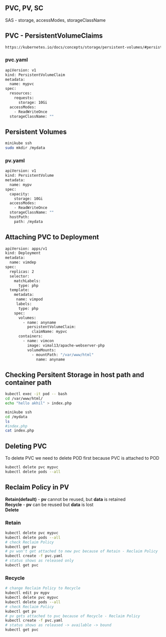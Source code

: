 ## PVC, PV, SC
SAS - storage, accessModes, storageClassName
## PVC - PersistentVolumeClaims

```bash
https://kubernetes.io/docs/concepts/storage/persistent-volumes/#persistentvolumeclaims
```
### pvc.yaml
```bash
apiVersion: v1
kind: PersistentVolumeClaim
metadata:
  name: mypvc
spec:
  resources:
    requests:
      storage: 10Gi
  accessModes:
    - ReadWriteOnce
  storageClassName: ""
```
## Persistent Volumes
```bash
minikube ssh
sudo mkdir /mydata
```
### pv.yaml
```bash
apiVersion: v1
kind: PersistentVolume
metadata:
  name: mypv
spec:
  capacity:
    storage: 10Gi
  accessModes:
    - ReadWriteOnce
  storageClassName: ""
  hostPath:
    path: /mydata
```
## Attaching PVC to Deployment
```bash
apiVersion: apps/v1
kind: Deployment
metadata:
  name: vimdep
spec:
  replicas: 2
  selector:
    matchLabels:
      type: php
  template:
    metadata:
     name: vimpod
     labels:
      type: php
    spec:
      volumes:
        - name: anyname
          persistentVolumeClaim:
            claimName: mypvc
      containers:
        - name: vimcon
          image: vimal13/apache-webserver-php
          volumeMounts:
            - mountPath: "/var/www/html"
              name: anyname
```
## Checking Persitent Storage in host path and container path
```bash
kubectl exec -it pod -- bash
cd /var/www/html/
echo "hello akhil" > index.php

minikube ssh
cd /mydata
ls
#index.php
cat index.php
```
## Deleting PVC
To delete PVC we need to delete POD first because PVC is attached to POD
```bash
kubectl delete pvc mypvc
kubectl delete pods --all
```
## Reclaim Policy in PV
**Retain(default)** - **pv** cannot be reused, but **data** is retained<br>
**Recycle** - **pv** can be reused but **data** is lost<br>
**Delete**

### Retain
```bash
kubectl delete pvc mypvc
kubectl delete pods --all
# check Reclaim Policy
kubectl get pv
# pv won't get attached to new pvc because of Retain - Reclaim Policy
kubectl create -f pvc.yaml
# status shows as released only
kubectl get pvc
``` 
### Recycle
```bash
# change Reclaim Policy to Recycle
kubectl edit pv mypv
kubectl delete pvc mypvc
kubectl delete pods --all
# check Reclaim Policy
kubectl get pv
# pv gets attached to pvc because of Recycle - Reclaim Policy
kubectl create -f pvc.yaml
# status shows as released -> available -> bound
kubectl get pvc
```
